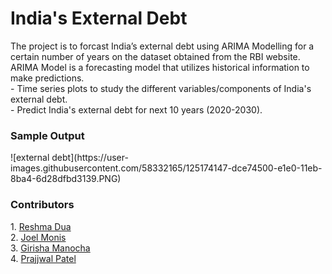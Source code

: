 <p><h1>India's External Debt</h1></p>
The project is to forcast India’s external debt using ARIMA Modelling for a certain number of years on the dataset obtained from the RBI website. <br>
ARIMA Model is a forecasting model that utilizes historical information to make predictions. <br>
- Time series plots to study the different variables/components of India's external debt. <br>
- Predict India's external debt for next 10 years (2020-2030).

<p><h3>Sample Output</h3></p>
![external debt](https://user-images.githubusercontent.com/58332165/125174147-dce74500-e1e0-11eb-8ba4-6d28dfbd3139.PNG)

<p> <h3>Contributors</h3> </p>
1. <a href="https://github.com/reshmadua" rel="nofollow">Reshma Dua</a> <br>
2. <a href="" rel="nofollow">Joel Monis</a> <br>
3. <a href="https://github.com/manochagirisha" rel="nofollow">Girisha Manocha</a> <br>
4. <a href="https://github.com/PrajjwalP" rel="nofollow">Prajjwal Patel</a>
